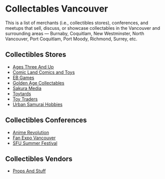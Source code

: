 # Collectables Vancouver

This is a list of merchants (i.e., collectibles stores), conferences, and meetups
that sell, discuss, or showcase collectables
in the Vancouver and surrounding areas
— Burnaby, Coquitlam, New Westminster, North Vancouver, Port Coquitlam, Port Moody, Richmond, Surrey, etc.

## Collectibles Stores
* [Ages Three And Up](https://www.agesthreeandup.ca/)
* [Comic Land Comics and Toys](http://comiclandstore.com/)
* [EB Games](https://www.ebgames.ca/)
* [Golden Age Collectables](http://gacvan.com/)
* [Sakura Media](http://www.sakuramedia.com/)
* [Toytards](https://toytards.com/)
* [Toy Traders](http://www.toytraders.ca/)
* [Urban Samurai Hobbies](https://www.urbansamuraihobbies.com/)

## Collectibles Conferences
* [Anime Revolution](https://animerevolution.ca/)
* [Fan Expo Vancouver](https://www.fanexpovancouver.com/)
* [SFU Summer Festival](https://www.sfusummerfestival.com/)

## Collectibles Vendors
* [Props And Stuff](https://propsandstuff.com/)
